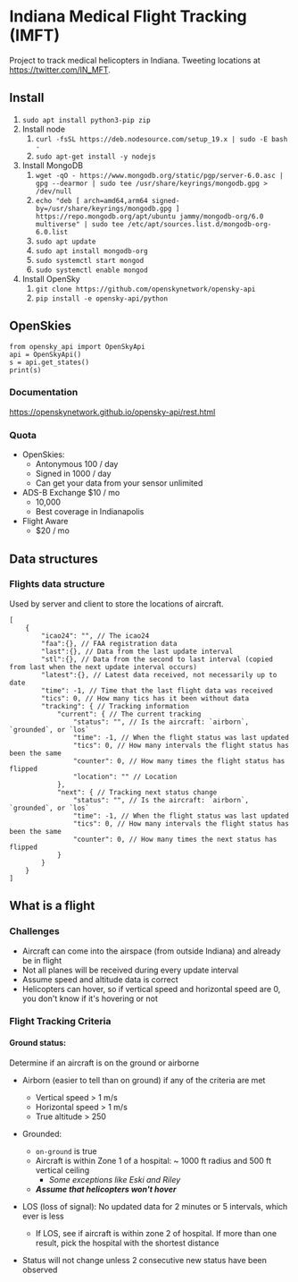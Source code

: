 # Indiana Medical Flight Tracking (IMFT)

Project to track medical helicopters in Indiana. Tweeting locations at <https://twitter.com/IN_MFT>.

## Install

1. `sudo apt install python3-pip zip`
2. Install node
    1. `curl -fsSL https://deb.nodesource.com/setup_19.x | sudo -E bash - `
    2. `sudo apt-get install -y nodejs`
3. Install MongoDB
    1. `wget -qO - https://www.mongodb.org/static/pgp/server-6.0.asc |  gpg --dearmor | sudo tee /usr/share/keyrings/mongodb.gpg > /dev/null`
    2. `echo "deb [ arch=amd64,arm64 signed-by=/usr/share/keyrings/mongodb.gpg ] https://repo.mongodb.org/apt/ubuntu jammy/mongodb-org/6.0 multiverse" | sudo tee /etc/apt/sources.list.d/mongodb-org-6.0.list`
    3. `sudo apt update`
    4. `sudo apt install mongodb-org`
    5. `sudo systemctl start mongod`
    6. `sudo systemctl enable mongod`
4. Install OpenSky
    1. `git clone https://github.com/openskynetwork/opensky-api`
    2. `pip install -e opensky-api/python`


## OpenSkies

```
from opensky_api import OpenSkyApi
api = OpenSkyApi()
s = api.get_states()
print(s)
```

### Documentation

<https://openskynetwork.github.io/opensky-api/rest.html>

### Quota

* OpenSkies:
    * Antonymous 100 / day
    * Signed in 1000 / day
    * Can get your data from your sensor unlimited
* ADS-B Exchange $10 / mo
    * 10,000
    * Best coverage in Indianapolis
* Flight Aware 
    * $20 / mo

## Data structures

### Flights data structure

Used by server and client to store the locations of aircraft.

```
[
    {
        "icao24": "", // The icao24
        "faa":{}, // FAA registration data
        "last":{}, // Data from the last update interval
        "stl":{}, // Data from the second to last interval (copied from last when the next update interval occurs)
        "latest":{}, // Latest data received, not necessarily up to date
        "time": -1, // Time that the last flight data was received
        "tics": 0, // How many tics has it been without data
        "tracking": { // Tracking information
            "current": { // The current tracking
                "status": "", // Is the aircraft: `airborn`, `grounded`, or `los`
                "time": -1, // When the flight status was last updated
                "tics": 0, // How many intervals the flight status has been the same
                "counter": 0, // How many times the flight status has flipped
                "location": "" // Location
            },
            "next": { // Tracking next status change
                "status": "", // Is the aircraft: `airborn`, `grounded`, or `los`
                "time": -1, // When the flight status was last updated
                "tics": 0, // How many intervals the flight status has been the same
                "counter": 0, // How many times the next status has flipped
            }
        }
    }
]
```

## What is a flight

### Challenges

* Aircraft can come into the airspace (from outside Indiana) and already be in flight
* Not all planes will be received during every update interval
* Assume speed and altitude data is correct
* Helicopters can hover, so if vertical speed and horizontal speed are 0, you don't know if it's hovering or not

### Flight Tracking Criteria


#### Ground status:

Determine if an aircraft is on the ground or airborne

* Airborn (easier to tell than on ground) if any of the criteria are met
    * Vertical speed > 1 m/s
    * Horizontal speed > 1 m/s
    * True altitude > 250
* Grounded:
    * `on-ground` is true
    * Aircraft is within Zone 1 of a hospital: ~ 1000 ft radius and 500 ft vertical ceiling
        * *Some exceptions like Eski and Riley*
    * ***Assume that helicopters won't hover***
* LOS (loss of signal): No updated data for 2 minutes or 5 intervals, which ever is less
    * If LOS, see if aircraft is within zone 2 of hospital. If more than one result, pick the hospital with the shortest distance

* Status will not change unless 2 consecutive new status have been observed
